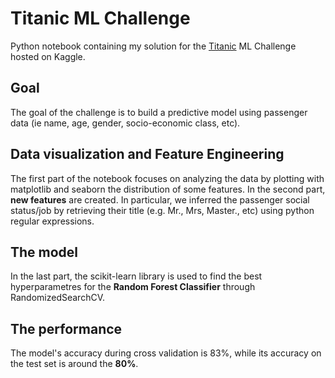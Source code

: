 # Titanic ML Challenge

Python notebook containing my solution for the [Titanic](https://www.kaggle.com/competitions/titanic) ML Challenge hosted on Kaggle.

## Goal
  
The goal of the challenge is to build a predictive model using passenger data (ie name, age, gender, socio-economic class, etc).

## Data visualization and Feature Engineering

The first part of the notebook focuses on analyzing the data by plotting with matplotlib and seaborn the distribution of some features. In the second part, **new features** are created. In particular, we inferred the passenger social status/job by retrieving their title (e.g. Mr., Mrs, Master., etc) using python regular expressions.

## The model

In the last part, the scikit-learn library is used to find the best hyperparametres for the **Random Forest Classifier** through RandomizedSearchCV.

## The performance

The model's accuracy during cross validation is 83%, while its accuracy on the test set is around the **80%**.
